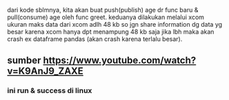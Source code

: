 dari kode sblmnya, kita akan buat push(publish) age dr func baru & pull(consume) age oleh func greet. keduanya dilakukan melalui xcom<br>
ukuran maks data dari xcom adlh 48 kb so jgn share information dg data yg besar karena xcom hanya dpt menampung 48 kb saja jika lbh maka akan crash ex dataframe pandas (akan crash karena terlalu besar).
## sumber https://www.youtube.com/watch?v=K9AnJ9_ZAXE
### ini run & success di linux
<!-- uninstall all package with pip => pip freeze | xargs pip uninstall -y -->
